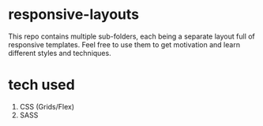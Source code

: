 # responsive-layouts

This repo contains multiple sub-folders, each being a separate layout full of responsive templates. 
Feel free to use them to get motivation and learn different styles and techniques.

# tech used

1. CSS (Grids/Flex)
2. SASS
